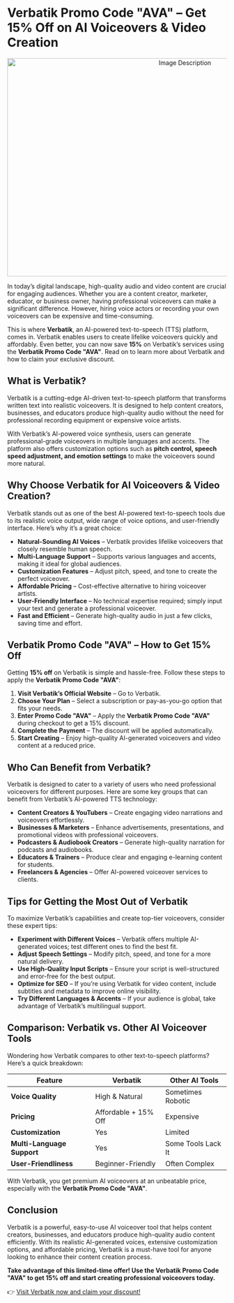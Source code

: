 # Verbatik Promo Code "AVA" – Get 15% Off on AI Voiceovers & Video Creation

<p align="center">
  <img src="https://res.cloudinary.com/dod2reyan/image/upload/v1741024471/verbatik_jbhgpm.png" 
       alt="Image Description" 
       width="800" 
       height="500">
</p>


In today’s digital landscape, high-quality audio and video content are crucial for engaging audiences. Whether you are a content creator, marketer, educator, or business owner, having professional voiceovers can make a significant difference. However, hiring voice actors or recording your own voiceovers can be expensive and time-consuming.

This is where **Verbatik**, an AI-powered text-to-speech (TTS) platform, comes in. Verbatik enables users to create lifelike voiceovers quickly and affordably. Even better, you can now save **15%** on Verbatik’s services using the **Verbatik Promo Code "AVA"**. Read on to learn more about Verbatik and how to claim your exclusive discount.

## What is Verbatik?

Verbatik is a cutting-edge AI-driven text-to-speech platform that transforms written text into realistic voiceovers. It is designed to help content creators, businesses, and educators produce high-quality audio without the need for professional recording equipment or expensive voice artists.

With Verbatik’s AI-powered voice synthesis, users can generate professional-grade voiceovers in multiple languages and accents. The platform also offers customization options such as **pitch control, speech speed adjustment, and emotion settings** to make the voiceovers sound more natural.

## Why Choose Verbatik for AI Voiceovers & Video Creation?

Verbatik stands out as one of the best AI-powered text-to-speech tools due to its realistic voice output, wide range of voice options, and user-friendly interface. Here’s why it’s a great choice:

- **Natural-Sounding AI Voices** – Verbatik provides lifelike voiceovers that closely resemble human speech.
- **Multi-Language Support** – Supports various languages and accents, making it ideal for global audiences.
- **Customization Features** – Adjust pitch, speed, and tone to create the perfect voiceover.
- **Affordable Pricing** – Cost-effective alternative to hiring voiceover artists.
- **User-Friendly Interface** – No technical expertise required; simply input your text and generate a professional voiceover.
- **Fast and Efficient** – Generate high-quality audio in just a few clicks, saving time and effort.

## Verbatik Promo Code "AVA" – How to Get 15% Off

Getting **15% off** on Verbatik is simple and hassle-free. Follow these steps to apply the **Verbatik Promo Code "AVA"**:

1. **Visit Verbatik’s Official Website** – Go to Verbatik.
2. **Choose Your Plan** – Select a subscription or pay-as-you-go option that fits your needs.
3. **Enter Promo Code "AVA"** – Apply the **Verbatik Promo Code "AVA"** during checkout to get a 15% discount.
4. **Complete the Payment** – The discount will be applied automatically.
5. **Start Creating** – Enjoy high-quality AI-generated voiceovers and video content at a reduced price.

## Who Can Benefit from Verbatik?

Verbatik is designed to cater to a variety of users who need professional voiceovers for different purposes. Here are some key groups that can benefit from Verbatik’s AI-powered TTS technology:

- **Content Creators & YouTubers** – Create engaging video narrations and voiceovers effortlessly.
- **Businesses & Marketers** – Enhance advertisements, presentations, and promotional videos with professional voiceovers.
- **Podcasters & Audiobook Creators** – Generate high-quality narration for podcasts and audiobooks.
- **Educators & Trainers** – Produce clear and engaging e-learning content for students.
- **Freelancers & Agencies** – Offer AI-powered voiceover services to clients.

## Tips for Getting the Most Out of Verbatik

To maximize Verbatik’s capabilities and create top-tier voiceovers, consider these expert tips:

- **Experiment with Different Voices** – Verbatik offers multiple AI-generated voices; test different ones to find the best fit.
- **Adjust Speech Settings** – Modify pitch, speed, and tone for a more natural delivery.
- **Use High-Quality Input Scripts** – Ensure your script is well-structured and error-free for the best output.
- **Optimize for SEO** – If you’re using Verbatik for video content, include subtitles and metadata to improve online visibility.
- **Try Different Languages & Accents** – If your audience is global, take advantage of Verbatik’s multilingual support.

## Comparison: Verbatik vs. Other AI Voiceover Tools

Wondering how Verbatik compares to other text-to-speech platforms? Here’s a quick breakdown:

| Feature               | Verbatik          | Other AI Tools    |
|----------------------|------------------|------------------|
| **Voice Quality**    | High & Natural   | Sometimes Robotic |
| **Pricing**          | Affordable + 15% Off | Expensive |
| **Customization**    | Yes              | Limited          |
| **Multi-Language Support** | Yes          | Some Tools Lack It |
| **User-Friendliness** | Beginner-Friendly | Often Complex |

With Verbatik, you get premium AI voiceovers at an unbeatable price, especially with the **Verbatik Promo Code "AVA"**.

## Conclusion

Verbatik is a powerful, easy-to-use AI voiceover tool that helps content creators, businesses, and educators produce high-quality audio content efficiently. With its realistic AI-generated voices, extensive customization options, and affordable pricing, Verbatik is a must-have tool for anyone looking to enhance their content creation process.

**Take advantage of this limited-time offer! Use the Verbatik Promo Code "AVA" to get 15% off and start creating professional voiceovers today.**

👉 [Visit Verbatik now and claim your discount!](#)
